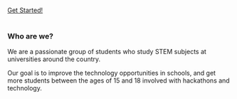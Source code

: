 <div style="margin-top: 16px">
    <br><a id="home-button" href="./get-started/">Get Started!</a><br>
</div>
<br>

### Who are we?

We are a passionate group of students who study STEM subjects at universities around the country.

Our goal is to improve the technology opportunities in schools, and get more students between the ages of 15 and 18 involved with hackathons and technology.
